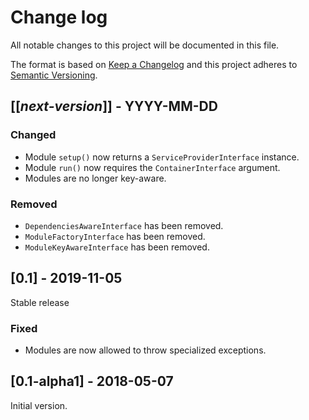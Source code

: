 # Change log
All notable changes to this project will be documented in this file.

The format is based on [Keep a Changelog](http://keepachangelog.com/)
and this project adheres to [Semantic Versioning](http://semver.org/).

## [[*next-version*]] - YYYY-MM-DD
### Changed
- Module `setup()` now returns a `ServiceProviderInterface` instance.
- Module `run()` now requires the `ContainerInterface` argument.
- Modules are no longer key-aware.

### Removed
- `DependenciesAwareInterface` has been removed.
- `ModuleFactoryInterface` has been removed.
- `ModuleKeyAwareInterface` has been removed.

## [0.1] - 2019-11-05
Stable release

### Fixed
- Modules are now allowed to throw specialized exceptions.

## [0.1-alpha1] - 2018-05-07
Initial version.
